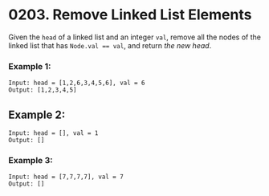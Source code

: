 # 0203. Remove Linked List Elements
Given the `head` of a linked list and an integer `val`, remove all the nodes of the linked list that has `Node.val == val`, and return *the new head*.

### Example 1:
```
Input: head = [1,2,6,3,4,5,6], val = 6
Output: [1,2,3,4,5]
```

## Example 2:
```
Input: head = [], val = 1
Output: []
```

### Example 3:
```
Input: head = [7,7,7,7], val = 7
Output: []
```